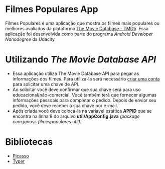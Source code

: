 # Filmes Populares App
Filmes Populares é uma aplicação que mostra os filmes mais populares ou melhores avaliados da plataforma [The Movie Database - TMDb](https://www.themoviedb.org).
Essa aplicação foi desenvolvida como parte do programa *Android Developer Nanodegree* da Udacity.

# Utilizando *The Movie Database API*
- Essa aplicação utiliza The Movie Database API para pegar as informações dos filmes. Para utiliza-la será necessário [criar uma conta](https://www.themoviedb.org/account/signup) para solicitar uma chave de API.
- Ao solicitar você deve confirmar que sua chave será para uso educacional/não-comercial. Você também terá que fornecer algumas informações pessoais para completar o pedido. Depois de enviar seu pedido, você deve receber a sua chave por e-mail.
- Após criada você deve coloca-la na variavel estática **APPID** que se encontra na linha 9 do arquivo **util/AppConfig.java** *(package com.jonass.filmespopulares.util)*.

# Bibliotecas
- [Picasso](https://github.com/square/picasso)
- [Typer](https://github.com/elmargomez/typer)
